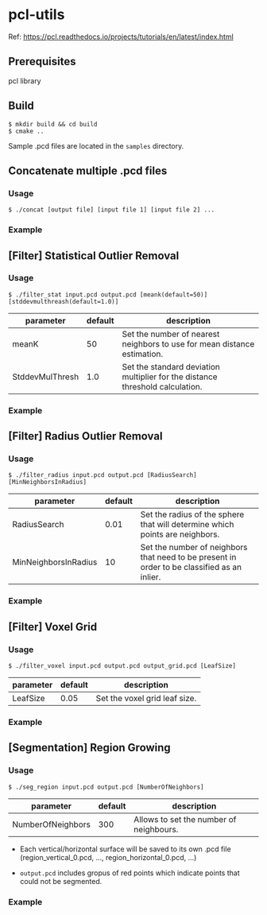 # pcl-utils

Ref: https://pcl.readthedocs.io/projects/tutorials/en/latest/index.html

## Prerequisites

pcl library


## Build
```
$ mkdir build && cd build
$ cmake ..
```

Sample .pcd files are located in the `samples` directory.


## Concatenate multiple .pcd files

### Usage
```
$ ./concat [output file] [input file 1] [input file 2] ...
```

### Example

## [Filter] Statistical Outlier Removal

### Usage
```
$ ./filter_stat input.pcd output.pcd [meank(default=50)] [stddevmulthreash(default=1.0)]
```
|parameter|default|description|
|---|---|---|
|meanK|50|Set the number of nearest neighbors to use for mean distance estimation.|
|StddevMulThresh|1.0|Set the standard deviation multiplier for the distance threshold calculation.|

### Example

## [Filter] Radius Outlier Removal

### Usage
```
$ ./filter_radius input.pcd output.pcd [RadiusSearch] [MinNeighborsInRadius]
```

|parameter|default|description|
|---|---|---|
|RadiusSearch|0.01|Set the radius of the sphere that will determine which points are neighbors.|
|MinNeighborsInRadius|10|Set the number of neighbors that need to be present in order to be classified as an inlier.|

### Example

## [Filter] Voxel Grid

### Usage
```
$ ./filter_voxel input.pcd output.pcd output_grid.pcd [LeafSize]
```

|parameter|default|description|
|---|---|---|
|LeafSize|0.05|Set the voxel grid leaf size.|

### Example

## [Segmentation] Region Growing

### Usage
```
$ ./seg_region input.pcd output.pcd [NumberOfNeighbors]
```

|parameter|default|description|
|---|---|---|
|NumberOfNeighbors|300|Allows to set the number of neighbours.|

* Each vertical/horizontal surface will be saved to its own .pcd file
(region_vertical_0.pcd, ..., region_horizontal_0.pcd, ...)

* `output.pcd` includes gropus of red points which indicate points that could not be segmented.

### Example
